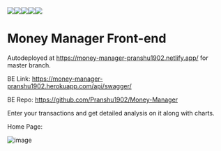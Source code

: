 <div style="display: flex">
  <img src="https://img.shields.io/badge/test-passing-brightgreen" />
  <img src="https://img.shields.io/badge/site-deployed-brightgreen" />
  <img src="https://img.shields.io/badge/backend-django-brightgreen" />
  <img src="https://img.shields.io/badge/frontend-react-brightgreen" />
  <img src="https://img.shields.io/badge/money-managed-brightgreen" />
</div>

# Money Manager Front-end

Autodeployed at https://money-manager-pranshu1902.netlify.app/ for master branch.

BE Link: https://money-manager-pranshu1902.herokuapp.com/api/swagger/ 

BE Repo: https://github.com/Pranshu1902/Money-Manager

Enter your transactions and get detailed analysis on it along with charts.

Home Page:

![image](https://user-images.githubusercontent.com/70687348/178115083-2ed46c9d-d5c6-4054-ab39-8203c833ecce.png)
